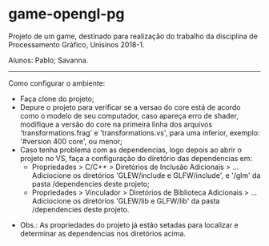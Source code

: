 # game-opengl-pg
Projeto de um game, destinado para realização do trabalho da disciplina de Processamento Gráfico, Unisinos 2018-1.

Alunos: Pablo; Savanna.

------------------------------------------------------------------------------------------------------------------

Como configurar o ambiente:

- Faça clone do projeto;
- Depure o projeto para verificar se a versao do core está de acordo como o modelo de seu computador, caso apareça erro de shader, modifique a versão do core na primeira linha dos arquivos 'transformations.frag' e 'transformations.vs', para uma inferior, exemplo: '#version 400 core', ou menor;
- Caso tenha problema com as dependencias, logo depois ao abrir o projeto no VS, faça a configuração do diretório das dependencias em:
  - Propriedades > C/C++ > Diretórios de Inclusão Adicionais > ... Adiciocione os diretórios 'GLEW/include e GLFW/include', e '/glm' da pasta /dependencies deste projeto;
  - Propriedades > Vinculador > Diretórios de Biblioteca Adicionais > ... Adiciocione os diretórios 'GLEW/lib e GLFW/lib' da pasta /dependencies deste projeto.
* Obs.: As propriedades do projeto já estão setadas para localizar e determinar as dependencias nos diretórios acima.
